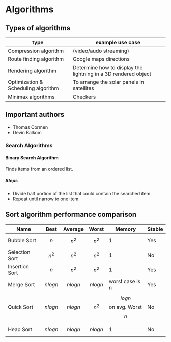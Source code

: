 # Algorithms

## Types of algorithms

type | example use case
---- | ----------------
Compression algorithm | (video/audo streaming)
Route finding algorithm | Google maps directions
Rendering algorithm | Determine how to display the lightning in a 3D rendered object
Optimization & Scheduling algorithm | To arrange the solar panels in satellites
Minimax algorithms | Checkers
 
 
## Important authors

- Thomas Cormen
- Devin Balkom

### Search Algorithms

#### Binary Search Algorithm

Finds items from an ordered list.

##### Steps

- Divide half portion of the list that could contain the searched item.
- Repeat until narrow to one item.

## Sort algorithm performance comparison

Name | Best | Average | Worst | Memory | Stable
---- | ---- | ------- | ----- | ------ | ------
Bubble Sort | $$n$$ | $$n^2$$ | $$n^2$$ | 1 | Yes
Selection Sort | $$n^2$$ | $$n^2$$ | $$n^2$$ | 1 | No
Insertion Sort | $$n$$ | $$n^2$$ | $$n^2$$ | 1 | Yes
Merge Sort | $$nlogn$$ | $$nlogn$$ | $$nlogn$$ | worst case is n | Yes
Quick Sort | $$nlogn$$ | $$nlogn$$ | $$n^2$$ | $$logn$$ on avg. Worst $$n$$| No
Heap Sort | $$nlogn$$ | $$nlogn$$ | $$nlogn$$ | 1 | No
